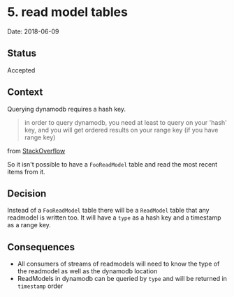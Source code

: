 # 5. read model tables

Date: 2018-06-09

## Status

Accepted

## Context

Querying dynamodb requires a hash key.

 > in order to query dynamodb, you need at least to query on your 'hash' key, and you will get ordered results on your range key (if you have range key)

from [StackOverflow](https://stackoverflow.com/a/34463999/222163)

So it isn't possible to have a `FooReadModel` table and read the most recent items from it.

## Decision

Instead of a `FooReadModel` table there will be a `ReadModel` table that any readmodel is written too. It will have a `type` as a hash key and a timestamp as a range key.

## Consequences

 * All consumers of streams of readmodels will need to know the type of the readmodel as well as the dynamodb location
 * ReadModels in dynamodb can be queried by `type` and will be returned in `timestamp` order

